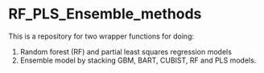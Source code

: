 # RF_PLS_Ensemble_methods
This is a repository for two wrapper functions for doing:  
1. Random forest (RF) and partial least squares regression models  
2. Ensemble model by stacking GBM, BART, CUBIST, RF and PLS models.  


